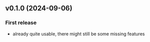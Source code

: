 ## v0.1.0 (2024-09-06)

### First release

- already quite usable, there might still be some missing  features